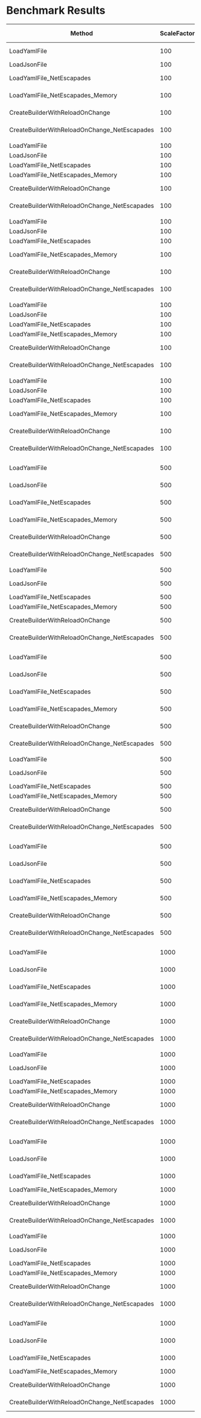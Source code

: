 # Benchmark Results

| Method                                       | ScaleFactor | TestDataFile | Mean          | Error           | StdDev        | Ratio    | RatioSD | Gen0      | Gen1     | Gen2     | Allocated  | Alloc Ratio |
|--------------------------------------------- |------------ |------------- |--------------:|----------------:|--------------:|---------:|--------:|----------:|---------:|---------:|-----------:|------------:|
| LoadYamlFile                                 | 100         | arrays.yaml  |    124.538 us |      58.9685 us |     3.2323 us |    13.19 |    0.37 |   23.9258 |   7.9346 |        - |  196.37 KB |        6.91 |
| LoadJsonFile                                 | 100         | arrays.yaml  |      9.444 us |       1.2352 us |     0.0677 us |     1.00 |    0.00 |    3.4637 |   0.2289 |        - |    28.4 KB |        1.00 |
| LoadYamlFile_NetEscapades                    | 100         | arrays.yaml  |    194.003 us |      52.9864 us |     2.9044 us |    20.54 |    0.32 |   24.1699 |   5.8594 |        - |  198.23 KB |        6.98 |
| LoadYamlFile_NetEscapades_Memory             | 100         | arrays.yaml  |    592.639 us |     174.8450 us |     9.5838 us |    62.76 |    1.16 |   91.7969 |  31.2500 |        - |  754.67 KB |       26.57 |
| CreateBuilderWithReloadOnChange              | 100         | arrays.yaml  | 48,229.619 us |  15,595.7380 us |   854.8550 us | 5,106.95 |   76.98 |         - |        - |        - |  203.57 KB |        7.17 |
| CreateBuilderWithReloadOnChange_NetEscapades | 100         | arrays.yaml  | 48,046.817 us |   1,822.2084 us |    99.8814 us | 5,087.84 |   40.14 |         - |        - |        - |  203.57 KB |        7.17 |
|                                              |             |              |               |                 |               |          |         |           |          |          |            |             |
| LoadYamlFile                                 | 100         | complex.yaml |      2.914 us |       1.1875 us |     0.0651 us |     0.32 |    0.01 |    1.0147 |   0.0153 |        - |     8.3 KB |        0.29 |
| LoadJsonFile                                 | 100         | complex.yaml |      9.231 us |       3.8001 us |     0.2083 us |     1.00 |    0.00 |    3.4637 |   0.2289 |        - |    28.4 KB |        1.00 |
| LoadYamlFile_NetEscapades                    | 100         | complex.yaml |     60.642 us |       6.3080 us |     0.3458 us |     6.57 |    0.11 |    1.2207 |        - |        - |   10.17 KB |        0.36 |
| LoadYamlFile_NetEscapades_Memory             | 100         | complex.yaml |     10.591 us |       2.0177 us |     0.1106 us |     1.15 |    0.02 |    3.1281 |   0.1526 |        - |   25.59 KB |        0.90 |
| CreateBuilderWithReloadOnChange              | 100         | complex.yaml | 48,362.557 us |   6,734.5803 us |   369.1451 us | 5,240.95 |  124.95 |         - |        - |        - |   15.53 KB |        0.55 |
| CreateBuilderWithReloadOnChange_NetEscapades | 100         | complex.yaml | 47,573.255 us |   3,513.6681 us |   192.5960 us | 5,155.62 |  131.14 |         - |        - |        - |   15.52 KB |        0.55 |
|                                              |             |              |               |                 |               |          |         |           |          |          |            |             |
| LoadYamlFile                                 | 100         | large.yaml   |     17.153 us |       0.5603 us |     0.0307 us |     1.90 |    0.00 |    3.6316 |   0.2136 |        - |    29.8 KB |        1.05 |
| LoadJsonFile                                 | 100         | large.yaml   |      9.030 us |       0.4205 us |     0.0230 us |     1.00 |    0.00 |    3.4637 |   0.2289 |        - |    28.4 KB |        1.00 |
| LoadYamlFile_NetEscapades                    | 100         | large.yaml   |     76.565 us |       7.1208 us |     0.3903 us |     8.48 |    0.06 |    3.7842 |   0.2441 |        - |   31.66 KB |        1.11 |
| LoadYamlFile_NetEscapades_Memory             | 100         | large.yaml   |     70.650 us |       4.2868 us |     0.2350 us |     7.82 |    0.02 |   13.0615 |   1.8311 |        - |  107.35 KB |        3.78 |
| CreateBuilderWithReloadOnChange              | 100         | large.yaml   | 47,418.852 us |   4,679.1802 us |   256.4817 us | 5,251.40 |   34.45 |         - |        - |        - |      37 KB |        1.30 |
| CreateBuilderWithReloadOnChange_NetEscapades | 100         | large.yaml   | 51,982.754 us | 111,882.1373 us | 6,132.6375 us | 5,757.97 |  694.63 |         - |        - |        - |      37 KB |        1.30 |
|                                              |             |              |               |                 |               |          |         |           |          |          |            |             |
| LoadYamlFile                                 | 100         | nested.yaml  |      3.462 us |       0.5999 us |     0.0329 us |     0.38 |    0.00 |    1.0223 |   0.0191 |        - |    8.36 KB |        0.29 |
| LoadJsonFile                                 | 100         | nested.yaml  |      9.053 us |       0.6859 us |     0.0376 us |     1.00 |    0.00 |    3.4637 |   0.2289 |        - |    28.4 KB |        1.00 |
| LoadYamlFile_NetEscapades                    | 100         | nested.yaml  |     61.476 us |       5.0525 us |     0.2769 us |     6.79 |    0.04 |    1.2207 |        - |        - |   10.22 KB |        0.36 |
| LoadYamlFile_NetEscapades_Memory             | 100         | nested.yaml  |     12.891 us |       2.1763 us |     0.1193 us |     1.42 |    0.02 |    3.6011 |   0.1831 |        - |   29.48 KB |        1.04 |
| CreateBuilderWithReloadOnChange              | 100         | nested.yaml  | 47,210.030 us |   9,303.7828 us |   509.9717 us | 5,215.32 |   76.01 |         - |        - |        - |   15.57 KB |        0.55 |
| CreateBuilderWithReloadOnChange_NetEscapades | 100         | nested.yaml  | 47,547.855 us |   8,074.2607 us |   442.5775 us | 5,252.61 |   67.74 |         - |        - |        - |   15.57 KB |        0.55 |
|                                              |             |              |               |                 |               |          |         |           |          |          |            |             |
| LoadYamlFile                                 | 100         | small.yaml   |     17.413 us |       4.7351 us |     0.2595 us |     1.94 |    0.02 |    3.6316 |   0.2136 |        - |    29.8 KB |        1.05 |
| LoadJsonFile                                 | 100         | small.yaml   |      8.971 us |       0.5555 us |     0.0305 us |     1.00 |    0.00 |    3.4637 |   0.2289 |        - |    28.4 KB |        1.00 |
| LoadYamlFile_NetEscapades                    | 100         | small.yaml   |     75.998 us |      10.9940 us |     0.6026 us |     8.47 |    0.10 |    3.7842 |   0.2441 |        - |   31.66 KB |        1.11 |
| LoadYamlFile_NetEscapades_Memory             | 100         | small.yaml   |     71.153 us |       7.1733 us |     0.3932 us |     7.93 |    0.06 |   13.0615 |   1.8311 |        - |  107.35 KB |        3.78 |
| CreateBuilderWithReloadOnChange              | 100         | small.yaml   | 47,115.477 us |   3,855.9633 us |   211.3584 us | 5,251.80 |   41.02 |         - |        - |        - |      37 KB |        1.30 |
| CreateBuilderWithReloadOnChange_NetEscapades | 100         | small.yaml   | 46,626.229 us |   4,090.3240 us |   224.2045 us | 5,197.22 |   32.00 |         - |        - |        - |      37 KB |        1.30 |
|                                              |             |              |               |                 |               |          |         |           |          |          |            |             |
| LoadYamlFile                                 | 500         | arrays.yaml  |    785.566 us |      19.7720 us |     1.0838 us |    16.58 |    0.02 |  142.5781 |  71.2891 |  71.2891 |  955.84 KB |        6.82 |
| LoadJsonFile                                 | 500         | arrays.yaml  |     47.376 us |       0.4900 us |     0.0269 us |     1.00 |    0.00 |   17.0898 |   4.2725 |        - |  140.13 KB |        1.00 |
| LoadYamlFile_NetEscapades                    | 500         | arrays.yaml  |    947.630 us |      54.1613 us |     2.9688 us |    20.00 |    0.05 |  140.6250 |  70.3125 |  70.3125 |  957.73 KB |        6.83 |
| LoadYamlFile_NetEscapades_Memory             | 500         | arrays.yaml  |  3,475.409 us |     331.3007 us |    18.1597 us |    73.36 |    0.42 |  457.0313 | 175.7813 |        - | 3745.09 KB |       26.73 |
| CreateBuilderWithReloadOnChange              | 500         | arrays.yaml  | 47,092.491 us |   2,148.4838 us |   117.7656 us |   994.02 |    1.93 |         - |        - |        - |     963 KB |        6.87 |
| CreateBuilderWithReloadOnChange_NetEscapades | 500         | arrays.yaml  | 46,898.359 us |     580.4102 us |    31.8142 us |   989.92 |    1.11 |         - |        - |        - |     963 KB |        6.87 |
|                                              |             |              |               |                 |               |          |         |           |          |          |            |             |
| LoadYamlFile                                 | 500         | complex.yaml |      2.823 us |       0.0771 us |     0.0042 us |     0.06 |    0.00 |    1.0147 |   0.0153 |        - |     8.3 KB |        0.06 |
| LoadJsonFile                                 | 500         | complex.yaml |     47.855 us |       1.1836 us |     0.0649 us |     1.00 |    0.00 |   17.0898 |   4.2725 |        - |  140.13 KB |        1.00 |
| LoadYamlFile_NetEscapades                    | 500         | complex.yaml |     61.180 us |       2.6394 us |     0.1447 us |     1.28 |    0.00 |    1.2207 |        - |        - |   10.17 KB |        0.07 |
| LoadYamlFile_NetEscapades_Memory             | 500         | complex.yaml |     10.619 us |       0.8938 us |     0.0490 us |     0.22 |    0.00 |    3.1281 |   0.1526 |        - |   25.59 KB |        0.18 |
| CreateBuilderWithReloadOnChange              | 500         | complex.yaml | 47,023.585 us |   7,123.7292 us |   390.4756 us |   982.62 |    7.51 |         - |        - |        - |   15.52 KB |        0.11 |
| CreateBuilderWithReloadOnChange_NetEscapades | 500         | complex.yaml | 46,975.521 us |   5,736.7310 us |   314.4496 us |   981.63 |    7.39 |         - |        - |        - |   15.52 KB |        0.11 |
|                                              |             |              |               |                 |               |          |         |           |          |          |            |             |
| LoadYamlFile                                 | 500         | large.yaml   |     89.543 us |       2.0277 us |     0.1111 us |     1.88 |    0.01 |   18.0664 |   3.5400 |        - |  148.16 KB |        1.06 |
| LoadJsonFile                                 | 500         | large.yaml   |     47.619 us |       4.0919 us |     0.2243 us |     1.00 |    0.00 |   17.0898 |   4.2725 |        - |  140.13 KB |        1.00 |
| LoadYamlFile_NetEscapades                    | 500         | large.yaml   |    152.446 us |       5.6930 us |     0.3121 us |     3.20 |    0.02 |   18.3105 |   4.3945 |        - |  150.03 KB |        1.07 |
| LoadYamlFile_NetEscapades_Memory             | 500         | large.yaml   |    392.687 us |       9.1953 us |     0.5040 us |     8.25 |    0.03 |   59.5703 |  21.9727 |        - |  487.66 KB |        3.48 |
| CreateBuilderWithReloadOnChange              | 500         | large.yaml   | 47,034.436 us |   2,224.6417 us |   121.9401 us |   987.75 |    7.11 |         - |        - |        - |  155.37 KB |        1.11 |
| CreateBuilderWithReloadOnChange_NetEscapades | 500         | large.yaml   | 47,371.976 us |  13,914.1658 us |   762.6824 us |   994.81 |   14.24 |         - |        - |        - |  155.37 KB |        1.11 |
|                                              |             |              |               |                 |               |          |         |           |          |          |            |             |
| LoadYamlFile                                 | 500         | nested.yaml  |      4.660 us |       0.7144 us |     0.0392 us |     0.10 |    0.00 |    1.3123 |   0.0305 |        - |   10.76 KB |        0.08 |
| LoadJsonFile                                 | 500         | nested.yaml  |     47.620 us |       5.6440 us |     0.3094 us |     1.00 |    0.00 |   17.0898 |   4.2725 |        - |  140.13 KB |        1.00 |
| LoadYamlFile_NetEscapades                    | 500         | nested.yaml  |     63.007 us |       0.4754 us |     0.0261 us |     1.32 |    0.01 |    1.4648 |        - |        - |   12.62 KB |        0.09 |
| LoadYamlFile_NetEscapades_Memory             | 500         | nested.yaml  |     17.387 us |       1.0403 us |     0.0570 us |     0.37 |    0.00 |    4.4250 |   0.2747 |        - |   36.18 KB |        0.26 |
| CreateBuilderWithReloadOnChange              | 500         | nested.yaml  | 47,028.367 us |   6,597.6233 us |   361.6380 us |   987.59 |    6.23 |         - |        - |        - |   17.96 KB |        0.13 |
| CreateBuilderWithReloadOnChange_NetEscapades | 500         | nested.yaml  | 46,662.500 us |   3,577.6530 us |   196.1032 us |   979.91 |    4.36 |         - |        - |        - |   17.98 KB |        0.13 |
|                                              |             |              |               |                 |               |          |         |           |          |          |            |             |
| LoadYamlFile                                 | 500         | small.yaml   |     90.158 us |       1.9916 us |     0.1092 us |     1.89 |    0.01 |   18.0664 |   3.5400 |        - |  148.16 KB |        1.06 |
| LoadJsonFile                                 | 500         | small.yaml   |     47.659 us |       6.4270 us |     0.3523 us |     1.00 |    0.00 |   17.0898 |   4.2725 |        - |  140.13 KB |        1.00 |
| LoadYamlFile_NetEscapades                    | 500         | small.yaml   |    152.418 us |       3.8635 us |     0.2118 us |     3.20 |    0.03 |   18.3105 |   4.3945 |        - |  150.03 KB |        1.07 |
| LoadYamlFile_NetEscapades_Memory             | 500         | small.yaml   |    402.003 us |      59.1719 us |     3.2434 us |     8.44 |    0.13 |   59.5703 |  21.9727 |        - |  487.66 KB |        3.48 |
| CreateBuilderWithReloadOnChange              | 500         | small.yaml   | 47,448.937 us |   2,924.5808 us |   160.3061 us |   995.63 |    9.42 |         - |        - |        - |  155.37 KB |        1.11 |
| CreateBuilderWithReloadOnChange_NetEscapades | 500         | small.yaml   | 47,106.756 us |   3,467.0354 us |   190.0399 us |   988.45 |    8.98 |         - |        - |        - |  155.37 KB |        1.11 |
|                                              |             |              |               |                 |               |          |         |           |          |          |            |             |
| LoadYamlFile                                 | 1000        | arrays.yaml  |  1,573.708 us |      68.0638 us |     3.7308 us |    16.96 |    0.02 |  234.3750 | 234.3750 | 234.3750 | 2176.02 KB |        8.14 |
| LoadJsonFile                                 | 1000        | arrays.yaml  |     92.791 us |       4.6196 us |     0.2532 us |     1.00 |    0.00 |   32.5928 |  12.9395 |        - |  267.27 KB |        1.00 |
| LoadYamlFile_NetEscapades                    | 1000        | arrays.yaml  |  1,800.093 us |      27.3202 us |     1.4975 us |    19.40 |    0.05 |  234.3750 | 234.3750 | 234.3750 | 2177.93 KB |        8.15 |
| LoadYamlFile_NetEscapades_Memory             | 1000        | arrays.yaml  |  9,397.580 us |   1,554.1767 us |    85.1897 us |   101.28 |    1.17 | 1031.2500 | 500.0000 |  15.6250 | 8506.17 KB |       31.83 |
| CreateBuilderWithReloadOnChange              | 1000        | arrays.yaml  | 48,884.703 us |     743.5564 us |    40.7568 us |   526.83 |    1.01 |  272.7273 | 272.7273 | 181.8182 | 2183.37 KB |        8.17 |
| CreateBuilderWithReloadOnChange_NetEscapades | 1000        | arrays.yaml  | 52,845.306 us | 127,577.6522 us | 6,992.9616 us |   569.39 |   73.89 |  272.7273 | 272.7273 | 181.8182 | 2183.37 KB |        8.17 |
|                                              |             |              |               |                 |               |          |         |           |          |          |            |             |
| LoadYamlFile                                 | 1000        | complex.yaml |      2.843 us |       0.1201 us |     0.0066 us |     0.03 |    0.00 |    1.0147 |   0.0153 |        - |     8.3 KB |        0.03 |
| LoadJsonFile                                 | 1000        | complex.yaml |     92.460 us |       5.0913 us |     0.2791 us |     1.00 |    0.00 |   32.5928 |  12.9395 |        - |  267.27 KB |        1.00 |
| LoadYamlFile_NetEscapades                    | 1000        | complex.yaml |     60.723 us |       6.4739 us |     0.3549 us |     0.66 |    0.01 |    1.2207 |        - |        - |   10.17 KB |        0.04 |
| LoadYamlFile_NetEscapades_Memory             | 1000        | complex.yaml |     10.628 us |       0.3724 us |     0.0204 us |     0.11 |    0.00 |    3.1281 |   0.1526 |        - |   25.59 KB |        0.10 |
| CreateBuilderWithReloadOnChange              | 1000        | complex.yaml | 46,762.007 us |   5,760.8392 us |   315.7710 us |   505.76 |    4.03 |         - |        - |        - |   15.57 KB |        0.06 |
| CreateBuilderWithReloadOnChange_NetEscapades | 1000        | complex.yaml | 46,823.097 us |   4,097.9802 us |   224.6241 us |   506.41 |    1.78 |         - |        - |        - |   15.52 KB |        0.06 |
|                                              |             |              |               |                 |               |          |         |           |          |          |            |             |
| LoadYamlFile                                 | 1000        | large.yaml   |    177.019 us |       6.0178 us |     0.3299 us |     1.91 |    0.01 |   34.4238 |  11.4746 |        - |  283.61 KB |        1.06 |
| LoadJsonFile                                 | 1000        | large.yaml   |     92.529 us |       6.0222 us |     0.3301 us |     1.00 |    0.00 |   32.5928 |  12.9395 |        - |  267.27 KB |        1.00 |
| LoadYamlFile_NetEscapades                    | 1000        | large.yaml   |    285.865 us |      41.0540 us |     2.2503 us |     3.09 |    0.01 |   33.2031 |   9.7656 |        - |  285.48 KB |        1.07 |
| LoadYamlFile_NetEscapades_Memory             | 1000        | large.yaml   |    835.681 us |      17.2025 us |     0.9429 us |     9.03 |    0.03 |  118.1641 |  48.8281 |        - |   970.6 KB |        3.63 |
| CreateBuilderWithReloadOnChange              | 1000        | large.yaml   | 47,421.436 us |   9,384.0296 us |   514.3703 us |   512.51 |    6.35 |         - |        - |        - |  290.82 KB |        1.09 |
| CreateBuilderWithReloadOnChange_NetEscapades | 1000        | large.yaml   | 46,945.179 us |   3,320.3846 us |   182.0015 us |   507.36 |    3.50 |         - |        - |        - |  290.82 KB |        1.09 |
|                                              |             |              |               |                 |               |          |         |           |          |          |            |             |
| LoadYamlFile                                 | 1000        | nested.yaml  |      8.549 us |       0.3809 us |     0.0209 us |     0.09 |    0.00 |    2.2278 |   0.0763 |        - |   18.28 KB |        0.07 |
| LoadJsonFile                                 | 1000        | nested.yaml  |     92.394 us |       3.5516 us |     0.1947 us |     1.00 |    0.00 |   32.5928 |  12.9395 |        - |  267.27 KB |        1.00 |
| LoadYamlFile_NetEscapades                    | 1000        | nested.yaml  |     67.617 us |       8.4002 us |     0.4604 us |     0.73 |    0.01 |    2.4414 |        - |        - |   20.14 KB |        0.08 |
| LoadYamlFile_NetEscapades_Memory             | 1000        | nested.yaml  |     34.311 us |       2.6598 us |     0.1458 us |     0.37 |    0.00 |    7.2632 |   0.6714 |        - |   59.62 KB |        0.22 |
| CreateBuilderWithReloadOnChange              | 1000        | nested.yaml  | 46,778.759 us |   1,174.2120 us |    64.3625 us |   506.30 |    0.44 |         - |        - |        - |   25.49 KB |        0.10 |
| CreateBuilderWithReloadOnChange_NetEscapades | 1000        | nested.yaml  | 46,729.063 us |   4,832.6061 us |   264.8914 us |   505.76 |    3.04 |         - |        - |        - |   25.49 KB |        0.10 |
|                                              |             |              |               |                 |               |          |         |           |          |          |            |             |
| LoadYamlFile                                 | 1000        | small.yaml   |    177.527 us |       7.2740 us |     0.3987 us |     1.91 |    0.01 |   34.4238 |  11.4746 |        - |  283.61 KB |        1.06 |
| LoadJsonFile                                 | 1000        | small.yaml   |     93.029 us |      13.5892 us |     0.7449 us |     1.00 |    0.00 |   32.5928 |  12.9395 |        - |  267.27 KB |        1.00 |
| LoadYamlFile_NetEscapades                    | 1000        | small.yaml   |    287.528 us |      28.7969 us |     1.5785 us |     3.09 |    0.03 |   34.6680 |  11.2305 |        - |  285.48 KB |        1.07 |
| LoadYamlFile_NetEscapades_Memory             | 1000        | small.yaml   |    830.251 us |      26.8071 us |     1.4694 us |     8.92 |    0.06 |  118.1641 |  48.8281 |        - |   970.6 KB |        3.63 |
| CreateBuilderWithReloadOnChange              | 1000        | small.yaml   | 46,759.013 us |   7,863.7375 us |   431.0380 us |   502.63 |    3.48 |         - |        - |        - |  290.82 KB |        1.09 |
| CreateBuilderWithReloadOnChange_NetEscapades | 1000        | small.yaml   | 46,634.721 us |   3,178.1319 us |   174.2041 us |   501.32 |    5.85 |         - |        - |        - |  290.82 KB |        1.09 |
